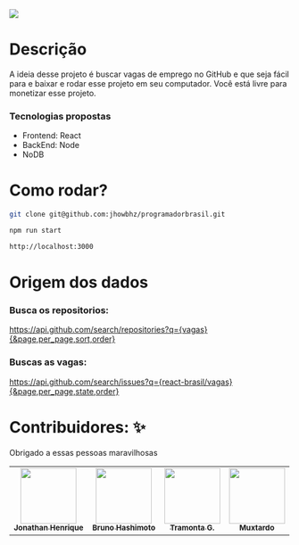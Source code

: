 <img src="https://i.imgur.com/OFhvhGa.png" />

# Descrição
A ideia desse projeto é buscar vagas de emprego no GitHub e que seja fácil para e baixar e rodar esse projeto em seu computador. Você está livre para monetizar esse projeto.

### Tecnologias propostas
- Frontend: React 
- BackEnd: Node
- NoDB

# Como rodar?
```bash
git clone git@github.com:jhowbhz/programadorbrasil.git
```

```bash
npm run start
```

```bash
http://localhost:3000
```
# Origem dos dados

### Busca os repositorios:

https://api.github.com/search/repositories?q={vagas}{&page,per_page,sort,order}

### Buscas as vagas:

https://api.github.com/search/issues?q={react-brasil/vagas}{&page,per_page,state,order}

# Contribuidores: ✨

Obrigado a essas pessoas maravilhosas
<table>
  <tr>
    <td align="center"><a href="https://github.com/jhowbhz"><img src="https://avatars.githubusercontent.com/u/31408451?v=4?s=100" width="100px;" alt=""/><br /><sub><b>Jonathan Henrique</b></sub></a><br />
    </td>
    <td align="center"><a href="https://github.com/bruno-hashimoto"><img src="https://avatars.githubusercontent.com/u/15908424?v=4?s=100" width="100px;" alt=""/><br /><sub><b>Bruno Hashimoto</b></sub></a><br />
    </td>
		<td align="center"><a href="https://github.com/TramontaG"><img src="https://avatars.githubusercontent.com/u/58482342?v=4?s=100" width="100px;" alt=""/><br /><sub><b>Tramonta G.</b></sub></a><br />
    </td>
		<td align="center"><a href="https://github.com/muxtardo"><img src="https://avatars.githubusercontent.com/u/18577429?v=4?s=100" width="100px;" alt=""/><br /><sub><b>Muxtardo</b></sub></a><br />
    </td>
  </tr>
</table>
